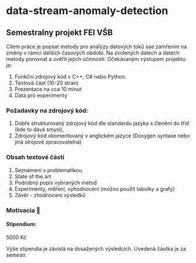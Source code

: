 # data-stream-anomaly-detection
## Semestralny projekt FEI VŠB

Cílem práce je popsat metody pro analýzy datových toků sae zamřením na změny v rámci delších časových období. Na zvolených datech a datech metody porovnat a ověřit jejich účinnosti. Očekávaným výstupem projektu je:

1. Funkční zdrojový kód v C++, C# nebo Python.
2. Textová část (10-20 stran)
3. Prezentace na cca 10 minut
4. Data pro experimenty

### Požadavky na zdrojový kód:
1. Dobře strukturovaný zdrojový kód dle standardu jazyka s členění do tříd (kde to dává smysl),
2. Zdrojový kód okomentovaný v anglickém jazyce (Doxygen syntaxe nebo jiná strojové zpracovatelná)

### Obsah textové části
1. Seznámení s problematikou
2. State of the art
3. Podrobný popis vybraných metod
4. Experimenty, měření, vyhodnocení (možno použít tabulky a grafy)
5. Závěr - zhodnocení výsledků

### Motivacia 🥵

#### Stipendium:
5000 Kč

Výše stipendia je závislá na dosažených výsledcích. Uvedená částka je za semestr.

